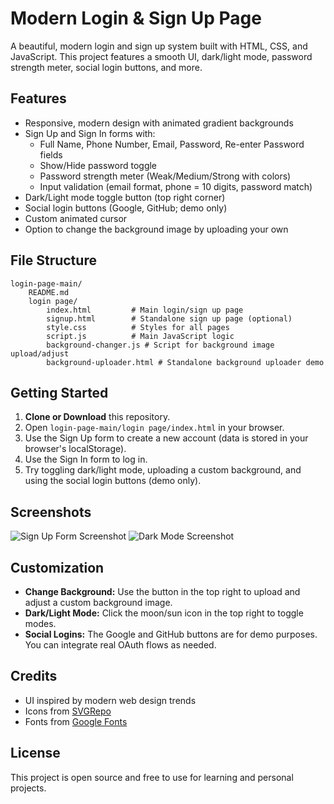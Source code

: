 # Modern Login & Sign Up Page

A beautiful, modern login and sign up system built with HTML, CSS, and JavaScript. This project features a smooth UI, dark/light mode, password strength meter, social login buttons, and more.

## Features

- Responsive, modern design with animated gradient backgrounds
- Sign Up and Sign In forms with:
	- Full Name, Phone Number, Email, Password, Re-enter Password fields
	- Show/Hide password toggle
	- Password strength meter (Weak/Medium/Strong with colors)
	- Input validation (email format, phone = 10 digits, password match)
- Dark/Light mode toggle button (top right corner)
- Social login buttons (Google, GitHub; demo only)
- Custom animated cursor
- Option to change the background image by uploading your own

## File Structure

```
login-page-main/
	README.md
	login page/
		index.html         # Main login/sign up page
		signup.html        # Standalone sign up page (optional)
		style.css          # Styles for all pages
		script.js          # Main JavaScript logic
		background-changer.js # Script for background image upload/adjust
		background-uploader.html # Standalone background uploader demo
```

## Getting Started

1. **Clone or Download** this repository.
2. Open `login-page-main/login page/index.html` in your browser.
3. Use the Sign Up form to create a new account (data is stored in your browser's localStorage).
4. Use the Sign In form to log in.
5. Try toggling dark/light mode, uploading a custom background, and using the social login buttons (demo only).

## Screenshots

![Sign Up Form Screenshot](screenshot-signup.png)
![Dark Mode Screenshot](screenshot-darkmode.png)

## Customization

- **Change Background:** Use the button in the top right to upload and adjust a custom background image.
- **Dark/Light Mode:** Click the moon/sun icon in the top right to toggle modes.
- **Social Logins:** The Google and GitHub buttons are for demo purposes. You can integrate real OAuth flows as needed.

## Credits

- UI inspired by modern web design trends
- Icons from [SVGRepo](https://www.svgrepo.com/)
- Fonts from [Google Fonts](https://fonts.google.com/)

## License

This project is open source and free to use for learning and personal projects.

